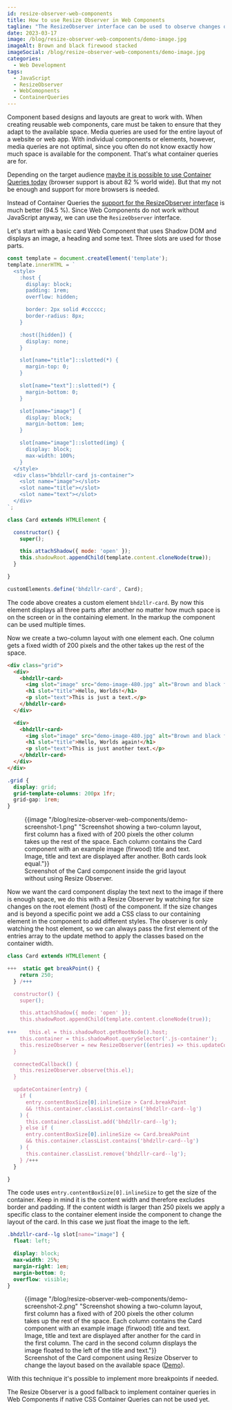 ```yaml
---
id: resize-observer-web-components
title: How to use Resize Observer in Web Components
tagline: "The ResizeObserver interface can be used to observe changes of elements dimensions. "
date: 2023-03-17
image: /blog/resize-observer-web-components/demo-image.jpg
imageAlt: Brown and black firewood stacked
imageSocial: /blog/resize-observer-web-components/demo-image.jpg
categories:
  - Web Development
tags:
  - JavaScript
  - ResizeObserver
  - WebComopnents
  - ContainerQueries
---
```


Component based designs and layouts are great to work with. When creating reusable web components, care must be taken to ensure that they adapt to the available space. Media queries are used for the entire layout of a website or web app. With individual components or elements, however, media queries are not optimal, since you often do not know exactly how much space is available for the component. That's what container queries are for.

Depending on the target audience [maybe it is possible to use Container Queries today](https://caniuse.com/css-container-queries) (browser support is about 82 % world wide). But that my not be enough and support for more browsers is needed.

Instead of Container Queries the [support for the ResizeObserver interface](https://caniuse.com/resizeobserver) is much better (94.5 %). Since Web Components do not work without JavaScript anyway, we can use the `ResizeObserver` interface.

Let's start with a basic card Web Component that uses Shadow DOM and displays an image, a heading and some text. Three slots are used for those parts.

```JavaScript
const template = document.createElement('template');
template.innerHTML = `
  <style>
    :host {
      display: block;
      padding: 1rem;
      overflow: hidden;

      border: 2px solid #cccccc;
      border-radius: 8px;
    }

    :host([hidden]) {
      display: none;
    }

    slot[name="title"]::slotted(*) {
      margin-top: 0;
    }

    slot[name="text"]::slotted(*) {
      margin-bottom: 0;
    }

    slot[name="image"] {
      display: block;
      margin-bottom: 1em;
    }

    slot[name="image"]::slotted(img) {
      display: block;
      max-width: 100%;
    }
  </style>
  <div class="bhdzllr-card js-container">
    <slot name="image"></slot>
    <slot name="title"></slot>
    <slot name="text"></slot>
  </div>
`;

class Card extends HTMLElement {

  constructor() {
    super();

    this.attachShadow({ mode: 'open' });
    this.shadowRoot.appendChild(template.content.cloneNode(true));
  }

}

customElements.define('bhdzllr-card', Card);
````

The code above creates a custom element `bhdzllr-card`. By now this element displays all three parts after another no matter how much space is on the screen or in the containing element. In the markup the component can be used multiple times.

Now we create a two-column layout with one element each.
One column gets a fixed width of 200 pixels and the other takes up the rest of the space.

```HTML
<div class="grid">
  <div>
    <bhdzllr-card>
      <img slot="image" src="demo-image-480.jpg" alt="Brown and black firewood stacked" />
      <h1 slot="title">Hello, Worlds!</h1>
      <p slot="text">This is just a text.</p>
    </bhdzllr-card>
  </div>

  <div>
    <bhdzllr-card>
      <img slot="image" src="demo-image-480.jpg" alt="Brown and black firewood stacked" />
      <h1 slot="title">Hello, Worlds again!</h1>
      <p slot="text">This is just another text.</p>
    </bhdzllr-card>
  </div>
</div>
```

```CSS
.grid {
  display: grid;
  grid-template-columns: 200px 1fr;
  grid-gap: 1rem;
}
```

<hbs>
  <figure>
    {{image "/blog/resize-observer-web-components/demo-screenshot-1.png" "Screenshot showing a two-column layout, first column has a fixed with of 200 pixels the other column takes up the rest of the space. Each column contains the Card component with an example image (firwood) title and text. Image, title and text are displayed after another. Both cards look equal."}}
    <figcaption>Screenshot of the Card component inside the grid layout without using Resize Observer.</figcaption>
  </figure>
</hbs>

Now we want the card component display the text next to the image if there is enough space, we do this with a Resize Observer by watching for size changes on the root element (host) of the component. If the size changes and is beyond a specific point we add a CSS class to our containing element in the component to add different styles. The observer is only watching the host element, so we can always pass the first element of the entries array to the update method to apply the classes based on the container width.

```JavaScript
class Card extends HTMLElement {

+++  static get breakPoint() {
    return 250;
  } /+++

  constructor() {
    super();

    this.attachShadow({ mode: 'open' });
    this.shadowRoot.appendChild(template.content.cloneNode(true));
  
+++    this.el = this.shadowRoot.getRootNode().host;
    this.container = this.shadowRoot.querySelector('.js-container');
    this.resizeObserver = new ResizeObserver((entries) => this.updateContainer(entries[0]));
  }

  connectedCallback() {
    this.resizeObserver.observe(this.el);
  }

  updateContainer(entry) {
    if (
      entry.contentBoxSize[0].inlineSize > Card.breakPoint
      && !this.container.classList.contains('bhdzllr-card--lg')
    ) {
      this.container.classList.add('bhdzllr-card--lg');
    } else if (
      entry.contentBoxSize[0].inlineSize <= Card.breakPoint
      && this.container.classList.contains('bhdzllr-card--lg')
    ) {
      this.container.classList.remove('bhdzllr-card--lg');
    } /+++
  }

}
```

The code uses `entry.contentBoxSize[0].inlineSize` to get the size of the container. Keep in mind it is the content width and therefore excludes border and padding. If the content width is larger than 250 pixels we apply a specific class to the container element inside the component to change the layout of the card. In this case we just float the image to the left.

```CSS
.bhdzllr-card--lg slot[name="image"] {
  float: left;

  display: block;
  max-width: 25%;
  margin-right: 1em;
  margin-bottom: 0;
  overflow: visible;
}
```

<hbs>
  <figure>
    {{image "/blog/resize-observer-web-components/demo-screenshot-2.png" "Screenshot showing a two-column layout, first column has a fixed with of 200 pixels the other column takes up the rest of the space. Each column contains the Card component with an example image (firwood) title and text. Image, title and text are displayed after another for the card in the first column. The card in the second column displays the image floated to the left of the title and text."}}
    <figcaption>Screenshot of the Card component using Resize Observer to change the layout based on the available space (<a href="demo.html">Demo</a>).</figcaption>
  </figure>
</hbs>

With this technique it's possible to implement more breakpoints if needed. 

The Resize Observer is a good fallback to implement container queries in Web Components if native CSS Container Queries can not be used yet.
